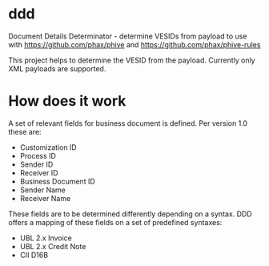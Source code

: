 # ddd

Document Details Determinator - determine VESIDs from payload to use with https://github.com/phax/phive and https://github.com/phax/phive-rules

This project helps to determine the VESID from the payload.
Currently only XML payloads are supported.

# How does it work

A set of relevant fields for business document is defined. Per version 1.0 these are:
* Customization ID
* Process ID
* Sender ID
* Receiver ID
* Business Document ID
* Sender Name
* Receiver Name

These fields are to be determined differently depending on a syntax.
DDD offers a mapping of these fields on a set of predefined syntaxes:
* UBL 2.x Invoice
* UBL 2.x Credit Note
* CII D16B

